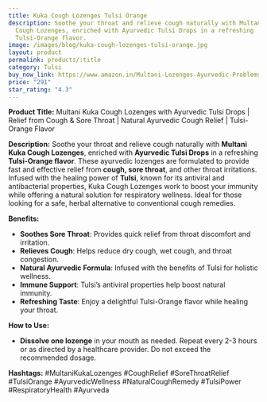 ```yaml
---
title: Kuka Cough Lozenges Tulsi Orange
description: Soothe your throat and relieve cough naturally with Multani Kuka
  Cough Lozenges, enriched with Ayurvedic Tulsi Drops in a refreshing
  Tulsi-Orange flavor.
image: /images/blog/kuka-cough-lozenges-tulsi-orange.jpg
layout: product
permalink: products/:title
category: Tulsi
buy_now_link: https://www.amazon.in/Multani-Lozenges-Ayurvedic-Problems-Products/dp/B0BYZ8K2FT/ref=sxin_16_pa_sp_search_thematic_sspa?content-id=amzn1.sym.5f0af06c-b5c9-4e71-bd04-2954cdf89bd6%3Aamzn1.sym.5f0af06c-b5c9-4e71-bd04-2954cdf89bd6&tag=m0150-21
price: "291"
star_rating: "4.3"
---
```

**Product Title:** Multani Kuka Cough Lozenges with Ayurvedic Tulsi Drops | Relief from Cough & Sore Throat | Natural Ayurvedic Cough Relief | Tulsi-Orange Flavor

**Description:**
Soothe your throat and relieve cough naturally with **Multani Kuka Cough Lozenges**, enriched with **Ayurvedic Tulsi Drops** in a refreshing **Tulsi-Orange flavor**. These ayurvedic lozenges are formulated to provide fast and effective relief from **cough, sore throat**, and other throat irritations. Infused with the healing power of **Tulsi**, known for its antiviral and antibacterial properties, Kuka Cough Lozenges work to boost your immunity while offering a natural solution for respiratory wellness. Ideal for those looking for a safe, herbal alternative to conventional cough remedies.

**Benefits:**
- **Soothes Sore Throat**: Provides quick relief from throat discomfort and irritation.
- **Relieves Cough**: Helps reduce dry cough, wet cough, and throat congestion.
- **Natural Ayurvedic Formula**: Infused with the benefits of Tulsi for holistic wellness.
- **Immune Support**: Tulsi’s antiviral properties help boost natural immunity.
- **Refreshing Taste**: Enjoy a delightful Tulsi-Orange flavor while healing your throat.

**How to Use:**
- **Dissolve one lozenge** in your mouth as needed. Repeat every 2-3 hours or as directed by a healthcare provider. Do not exceed the recommended dosage.

**Hashtags:**
#MultaniKukaLozenges #CoughRelief #SoreThroatRelief #TulsiOrange #AyurvedicWellness #NaturalCoughRemedy #TulsiPower #RespiratoryHealth #Ayurveda
